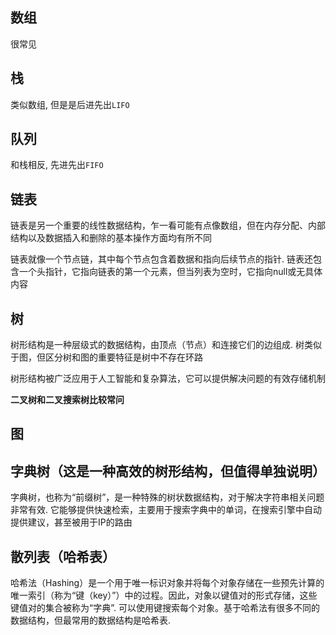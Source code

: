## 数组

很常见

## 栈

类似数组, 但是是后进先出`LIFO`

## 队列

和栈相反, 先进先出`FIFO`

## 链表

链表是另一个重要的线性数据结构，乍一看可能有点像数组，但在内存分配、内部结构以及数据插入和删除的基本操作方面均有所不同

链表就像一个节点链，其中每个节点包含着数据和指向后续节点的指针. 链表还包含一个头指针，它指向链表的第一个元素，但当列表为空时，它指向null或无具体内容



## 树

树形结构是一种层级式的数据结构，由顶点（节点）和连接它们的边组成. 树类似于图，但区分树和图的重要特征是树中不存在环路

树形结构被广泛应用于人工智能和复杂算法，它可以提供解决问题的有效存储机制

**二叉树和二叉搜索树比较常问**

## 图





## 字典树（这是一种高效的树形结构，但值得单独说明）

字典树，也称为“前缀树”，是一种特殊的树状数据结构，对于解决字符串相关问题非常有效. 它能够提供快速检索，主要用于搜索字典中的单词，在搜索引擎中自动提供建议，甚至被用于IP的路由

## 散列表（哈希表）

哈希法（Hashing）是一个用于唯一标识对象并将每个对象存储在一些预先计算的唯一索引（称为“键（key）”）中的过程。因此，对象以键值对的形式存储，这些键值对的集合被称为“字典”. 可以使用键搜索每个对象。基于哈希法有很多不同的数据结构，但最常用的数据结构是哈希表.
